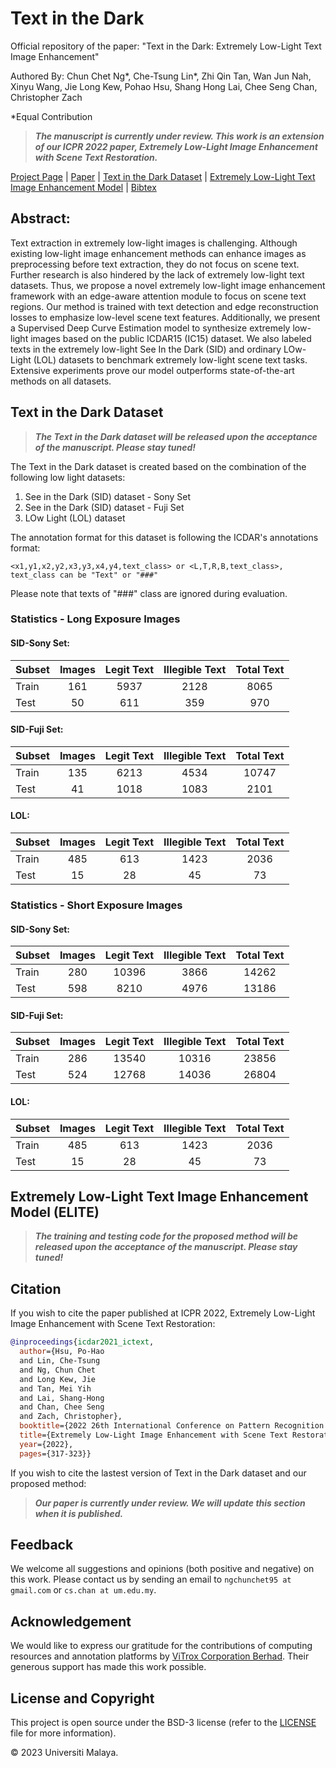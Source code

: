 # Text in the Dark

Official repository of the paper: "Text in the Dark: Extremely Low-Light Text Image
Enhancement"

Authored By:
Chun Chet Ng*, Che-Tsung Lin*, Zhi Qin Tan, Wan Jun Nah, Xinyu Wang, Jie Long Kew, Pohao Hsu, Shang Hong Lai, Chee Seng Chan, Christopher Zach

*Equal Contribution

> ***The manuscript is currently under review. This work is an extension of our ICPR 2022 paper, Extremely Low-Light Image Enhancement with Scene Text Restoration.***

[Project Page]() | [Paper]() | [Text in the Dark Dataset](#text-in-the-dark-dataset) | [Extremely Low-Light Text Image Enhancement Model](#extremely-low-light-text-image-enhancement-model-elite) | [Bibtex](#citation)

## Abstract:
Text extraction in extremely low-light images is challenging. Although existing low-light image enhancement methods can enhance images as preprocessing before text extraction, they do not focus on scene text. Further research is also hindered by the lack of extremely low-light text datasets. Thus, we propose a novel extremely low-light image enhancement framework with an edge-aware attention module to focus on scene text regions. Our method is trained with text detection and edge reconstruction losses to
emphasize low-level scene text features. Additionally, we present a Supervised Deep Curve Estimation model to synthesize extremely low-light images based on the public ICDAR15 (IC15) dataset. We also labeled texts in the extremely low-light See In the Dark (SID) and ordinary LOw-Light (LOL) datasets to benchmark extremely low-light scene text tasks. Extensive experiments prove our model outperforms state-of-the-art methods on all datasets.

## Text in the Dark Dataset
> ***The Text in the Dark dataset will be released upon the acceptance of the manuscript. Please stay tuned!***

The Text in the Dark dataset is created based on the combination of the following low light datasets:

1. See in the Dark (SID) dataset - Sony Set
2. See in the Dark (SID) dataset - Fuji Set
3. LOw Light (LOL) dataset

The annotation format for this dataset is following the ICDAR's annotations format:

``<x1,y1,x2,y2,x3,y3,x4,y4,text_class> or <L,T,R,B,text_class>, text_class can be "Text" or "###"``

Please note that texts of "###" class are ignored during evaluation.

### Statistics - Long Exposure Images
#### SID-Sony Set:
| Subset | Images | Legit Text | Illegible Text | Total Text |
| :--- | :----: | :----: | :----: | :----: |
| Train | 161 | 5937 | 2128 | 8065 |
| Test | 50 | 611 | 359 | 970 |

#### SID-Fuji Set:
| Subset | Images | Legit Text | Illegible Text | Total Text |
| :--- | :----: | :----: | :----: | :----: |
| Train | 135 | 6213 | 4534 | 10747 |
| Test | 41 | 1018 | 1083 | 2101 |

#### LOL:
| Subset | Images | Legit Text | Illegible Text | Total Text |
| :--- | :----: | :----: | :----: | :----: |
| Train | 485 | 613 | 1423 | 2036 |
| Test | 15 | 28 | 45 | 73 |

### Statistics - Short Exposure Images
#### SID-Sony Set:
| Subset | Images | Legit Text | Illegible Text | Total Text |
| :--- | :----: | :----: | :----: | :----: |
| Train | 280 | 10396 | 3866 | 14262 |
| Test | 598 | 8210 | 4976 | 13186 |

#### SID-Fuji Set:
| Subset | Images | Legit Text | Illegible Text | Total Text |
| :--- | :----: | :----: | :----: | :----: |
| Train | 286 | 13540 | 10316 | 23856 |
| Test | 524 | 12768 | 14036 | 26804 |

#### LOL:
| Subset | Images | Legit Text | Illegible Text | Total Text |
| :--- | :----: | :----: | :----: | :----: |
| Train | 485 | 613 | 1423 | 2036 |
| Test | 15 | 28 | 45 | 73 |


## Extremely Low-Light Text Image Enhancement Model (ELITE)
> ***The training and testing code for the proposed method will be released upon the acceptance of the manuscript. Please stay tuned!***

## Citation
If you wish to cite the paper published at ICPR 2022, Extremely Low-Light Image Enhancement with Scene Text Restoration:

```bibtex
@inproceedings{icdar2021_ictext,
  author={Hsu, Po-Hao
  and Lin, Che-Tsung
  and Ng, Chun Chet
  and Long Kew, Jie
  and Tan, Mei Yih
  and Lai, Shang-Hong
  and Chan, Chee Seng
  and Zach, Christopher},
  booktitle={2022 26th International Conference on Pattern Recognition (ICPR)}, 
  title={Extremely Low-Light Image Enhancement with Scene Text Restoration}, 
  year={2022},
  pages={317-323}}
```

If you wish to cite the lastest version of Text in the Dark dataset and our proposed method:

> ***Our paper is currently under review. We will update this section when it is published.***

## Feedback
We welcome all suggestions and opinions (both positive and negative) on this work. Please contact us by sending an email to `ngchunchet95 at gmail.com` or `cs.chan at um.edu.my`.

## Acknowledgement
We would like to express our gratitude for the contributions of computing resources and annotation platforms by [ViTrox Corporation Berhad](https://www.vitrox.com/). Their generous support has made this work possible.

## License and Copyright
This project is open source under the BSD-3 license (refer to the [LICENSE](LICENSE.txt) file for more information).

&#169; 2023 Universiti Malaya.
